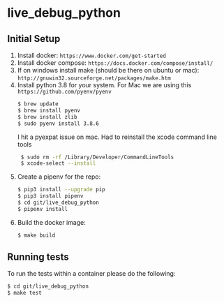 # live_debug_python

## Initial Setup
1. Install docker: `https://www.docker.com/get-started`
2. Install docker compose: `https://docs.docker.com/compose/install/`
3. If on windows install make (should be there on ubuntu or mac): `http://gnuwin32.sourceforge.net/packages/make.htm`
4. Install python 3.8 for your system. For Mac we are using this `https://github.com/pyenv/pyenv`
    ```bash
    $ brew update
    $ brew install pyenv
    $ brew install zlib
    $ sudo pyenv install 3.8.6
    ```
   I hit a pyexpat issue on mac. Had to reinstall the xcode command line tools
   ```bash
    $ sudo rm -rf /Library/Developer/CommandLineTools
    $ xcode-select --install
   ```
5. Create a pipenv for the repo:
    ```bash
    $ pip3 install --upgrade pip
    $ pip3 install pipenv
    $ cd git/live_debug_python
    $ pipenv install
    ```
6. Build the docker image:
    ```bash
    $ make build
    ```

## Running tests
To run the tests within a container please do the following:
  ```bash
  $ cd git/live_debug_python
  $ make test
  ```
